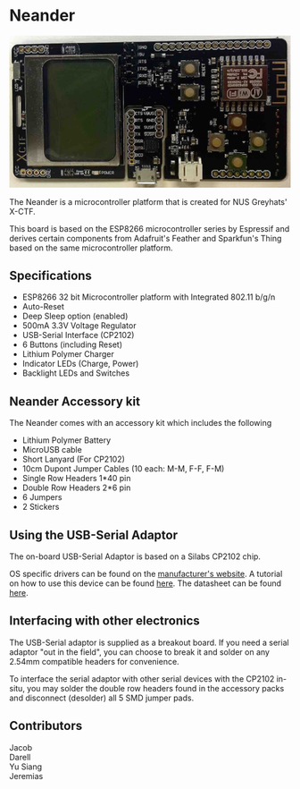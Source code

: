 # Neander

![Neander](/Hardware/neander.jpg)

The Neander is a microcontroller platform that is created for NUS Greyhats' X-CTF.

This board is based on the ESP8266 microcontroller series by Espressif and derives certain components from Adafruit's Feather and Sparkfun's Thing based on the same microcontroller platform.

## Specifications

- ESP8266 32 bit Microcontroller platform with Integrated 802.11 b/g/n
- Auto-Reset
- Deep Sleep option (enabled)
- 500mA 3.3V Voltage Regulator
- USB-Serial Interface (CP2102)
- 6 Buttons (including Reset)
- Lithium Polymer Charger
- Indicator LEDs (Charge, Power)
- Backlight LEDs and Switches

## Neander Accessory kit

The Neander comes with an accessory kit which includes the following

- Lithium Polymer Battery
- MicroUSB cable
- Short Lanyard (For CP2102)
- 10cm Dupont Jumper Cables (10 each: M-M, F-F, F-M)
- Single Row Headers 1*40 pin
- Double Row Headers 2*6 pin
- 6 Jumpers
- 2 Stickers

## Using the USB-Serial Adaptor

The on-board USB-Serial Adaptor is based on a Silabs CP2102 chip.

OS specific drivers can be found on the [manufacturer's website](http://www.silabs.com/products/mcu/Pages/USBtoUARTBridgeVCPDrivers.aspx). A tutorial on how to use this device can be found [here](https://learn.sparkfun.com/tutorials/cp2102-usb-to-serial-converter-hook-up-guide). The datasheet can be found [here](https://cdn.sparkfun.com/datasheets/BreakoutBoards/CP2102_v1.2.pdf).

## Interfacing with other electronics

The USB-Serial adaptor is supplied as a breakout board. If you need a serial adaptor "out in the field", you can choose to break it and solder on any 2.54mm compatible headers for convenience.

To interface the serial adaptor with other serial devices with the CP2102 in-situ, you may solder the double row headers found in the accessory packs and disconnect (desolder) all 5 SMD jumper pads.

## Contributors

Jacob  
Darell  
Yu Siang  
Jeremias  
